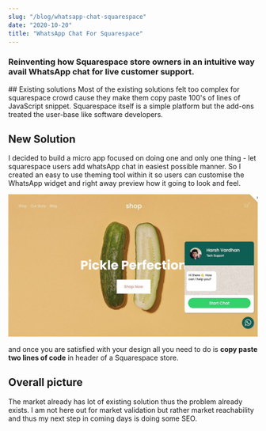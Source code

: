```yaml
---
slug: "/blog/whatsapp-chat-squarespace"
date: "2020-10-20"
title: "WhatsApp Chat For Squarespace"
---
```


### Reinventing how Squarespace store owners in an intuitive way avail WhatsApp chat  for live customer support.

## Existing solutions
Most of the existing solutions felt too complex for squarespace crowd cause they make them copy paste 100's of lines of JavaScript snippet. Squarespace itself is a simple platform but the add-ons treated the user-base like software developers.

## New Solution
I decided to build a micro app focused on doing one and only one thing - let squarespace users add whatsApp chat in easiest possible manner. So I created an easy to use  theming tool within it so users can customise the WhatsApp widget and right away preview how it going to look and feel.

![squarespace-whatsapp-widget](../images/squarespace-whatsapp-widget.jpeg)

and once you are satisfied with your design all you need to do is **copy paste two lines of code** in header of a Squarespace store.

## Overall picture
The market already has lot of existing solution thus the problem already exists. I am not here out for market validation but rather market reachability and thus my next step in coming days is doing some SEO.

